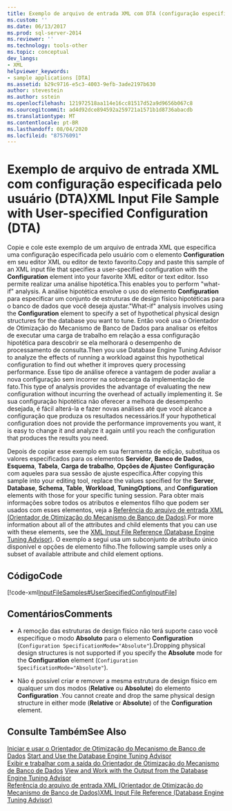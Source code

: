 ```yaml
---
title: Exemplo de arquivo de entrada XML com DTA (configuração especificada pelo usuário) | Microsoft Docs
ms.custom: ''
ms.date: 06/13/2017
ms.prod: sql-server-2014
ms.reviewer: ''
ms.technology: tools-other
ms.topic: conceptual
dev_langs:
- XML
helpviewer_keywords:
- sample applications [DTA]
ms.assetid: b29c9716-e5c3-4003-9efb-3ade2197b630
author: stevestein
ms.author: sstein
ms.openlocfilehash: 121972518aa114e16cc81517d52a9d9656b067c8
ms.sourcegitcommit: ad4d92dce894592a259721a1571b1d8736abacdb
ms.translationtype: MT
ms.contentlocale: pt-BR
ms.lasthandoff: 08/04/2020
ms.locfileid: "87576091"
---
```

# <a name="xml-input-file-sample-with-user-specified-configuration-dta"></a><span data-ttu-id="0dc61-102">Exemplo de arquivo de entrada XML com configuração especificada pelo usuário (DTA)</span><span class="sxs-lookup"><span data-stu-id="0dc61-102">XML Input File Sample with User-specified Configuration (DTA)</span></span>
  <span data-ttu-id="0dc61-103">Copie e cole este exemplo de um arquivo de entrada XML que especifica uma configuração especificada pelo usuário com o elemento **Configuration** em seu editor XML ou editor de texto favorito.</span><span class="sxs-lookup"><span data-stu-id="0dc61-103">Copy and paste this sample of an XML input file that specifies a user-specified configuration with the **Configuration** element into your favorite XML editor or text editor.</span></span> <span data-ttu-id="0dc61-104">Isso permite realizar uma análise hipotética.</span><span class="sxs-lookup"><span data-stu-id="0dc61-104">This enables you to perform "what-if" analysis.</span></span> <span data-ttu-id="0dc61-105">A análise hipotética envolve o uso do elemento **Configuration** para especificar um conjunto de estruturas de design físico hipotéticas para o banco de dados que você deseja ajustar.</span><span class="sxs-lookup"><span data-stu-id="0dc61-105">"What-if" analysis involves using the **Configuration** element to specify a set of hypothetical physical design structures for the database you want to tune.</span></span> <span data-ttu-id="0dc61-106">Então você usa o Orientador de Otimização do Mecanismo de Banco de Dados para analisar os efeitos de executar uma carga de trabalho em relação a essa configuração hipotética para descobrir se ela melhorará o desempenho de processamento de consulta.</span><span class="sxs-lookup"><span data-stu-id="0dc61-106">Then you use Database Engine Tuning Advisor to analyze the effects of running a workload against this hypothetical configuration to find out whether it improves query processing performance.</span></span> <span data-ttu-id="0dc61-107">Esse tipo de análise oferece a vantagem de poder avaliar a nova configuração sem incorrer na sobrecarga da implementação de fato.</span><span class="sxs-lookup"><span data-stu-id="0dc61-107">This type of analysis provides the advantage of evaluating the new configuration without incurring the overhead of actually implementing it.</span></span> <span data-ttu-id="0dc61-108">Se sua configuração hipotética não oferecer a melhora de desempenho desejada, é fácil alterá-la e fazer novas análises até que você alcance a configuração que produza os resultados necessários.</span><span class="sxs-lookup"><span data-stu-id="0dc61-108">If your hypothetical configuration does not provide the performance improvements you want, it is easy to change it and analyze it again until you reach the configuration that produces the results you need.</span></span>  
  
 <span data-ttu-id="0dc61-109">Depois de copiar esse exemplo em sua ferramenta de edição, substitua os valores especificados para os elementos **Servidor**, **Banco de Dados**, **Esquema**, **Tabela**, **Carga de trabalho**, **Opções de Ajuste**e **Configuração** com aqueles para sua sessão de ajuste específica.</span><span class="sxs-lookup"><span data-stu-id="0dc61-109">After copying this sample into your editing tool, replace the values specified for the **Server**, **Database**, **Schema**, **Table**, **Workload**, **TuningOptions**, and **Configuration** elements with those for your specific tuning session.</span></span> <span data-ttu-id="0dc61-110">Para obter mais informações sobre todos os atributos e elementos filho que podem ser usados com esses elementos, veja a [Referência do arquivo de entrada XML &#40;Orientador de Otimização do Mecanismo de Banco de Dados&#41;](xml-input-file-reference-database-engine-tuning-advisor.md).</span><span class="sxs-lookup"><span data-stu-id="0dc61-110">For more information about all of the attributes and child elements that you can use with these elements, see the [XML Input File Reference &#40;Database Engine Tuning Advisor&#41;](xml-input-file-reference-database-engine-tuning-advisor.md).</span></span> <span data-ttu-id="0dc61-111">O exemplo a segui usa um subconjunto de atributo único disponível e opções de elemento filho.</span><span class="sxs-lookup"><span data-stu-id="0dc61-111">The following sample uses only a subset of available attribute and child element options.</span></span>  
  
## <a name="code"></a><span data-ttu-id="0dc61-112">Código</span><span class="sxs-lookup"><span data-stu-id="0dc61-112">Code</span></span>  
 [!code-xml[InputFileSamples#UserSpecifiedConfigInputFile](../../snippets/xml/SQL14/dta_xml/inputfilesamples/xml/dta_xml_input_file_samples.xml#userspecifiedconfiginputfile)]  
  
## <a name="comments"></a><span data-ttu-id="0dc61-113">Comentários</span><span class="sxs-lookup"><span data-stu-id="0dc61-113">Comments</span></span>  
  
-   <span data-ttu-id="0dc61-114">A remoção das estruturas de design físico não terá suporte caso você especifique o modo **Absoluto** para o elemento **Configuration** (`Configuration SpecificationMode="Absolute"`).</span><span class="sxs-lookup"><span data-stu-id="0dc61-114">Dropping physical design structures is not supported if you specify the **Absolute** mode for the **Configuration** element (`Configuration SpecificationMode="Absolute"`).</span></span>  
  
-   <span data-ttu-id="0dc61-115">Não é possível criar e remover a mesma estrutura de design físico em qualquer um dos modos (**Relative** ou **Absolute**) do elemento **Configuration** .</span><span class="sxs-lookup"><span data-stu-id="0dc61-115">You cannot create and drop the same physical design structure in either mode (**Relative** or **Absolute**) of the **Configuration** element.</span></span>  
  
## <a name="see-also"></a><span data-ttu-id="0dc61-116">Consulte Também</span><span class="sxs-lookup"><span data-stu-id="0dc61-116">See Also</span></span>  
 <span data-ttu-id="0dc61-117">[Iniciar e usar o Orientador de Otimização do Mecanismo de Banco de Dados](../../relational-databases/performance/start-and-use-the-database-engine-tuning-advisor.md) </span><span class="sxs-lookup"><span data-stu-id="0dc61-117">[Start and Use the Database Engine Tuning Advisor](../../relational-databases/performance/start-and-use-the-database-engine-tuning-advisor.md) </span></span>  
 <span data-ttu-id="0dc61-118">[Exibir e trabalhar com a saída do Orientador de Otimização do Mecanismo de Banco de Dados](../../relational-databases/performance/view-and-work-with-the-output-from-the-database-engine-tuning-advisor.md) </span><span class="sxs-lookup"><span data-stu-id="0dc61-118">[View and Work with the Output from the Database Engine Tuning Advisor](../../relational-databases/performance/view-and-work-with-the-output-from-the-database-engine-tuning-advisor.md) </span></span>  
 [<span data-ttu-id="0dc61-119">Referência do arquivo de entrada XML &#40;Orientador de Otimização do Mecanismo de Banco de Dados&#41;</span><span class="sxs-lookup"><span data-stu-id="0dc61-119">XML Input File Reference &#40;Database Engine Tuning Advisor&#41;</span></span>](xml-input-file-reference-database-engine-tuning-advisor.md)  
  
  
